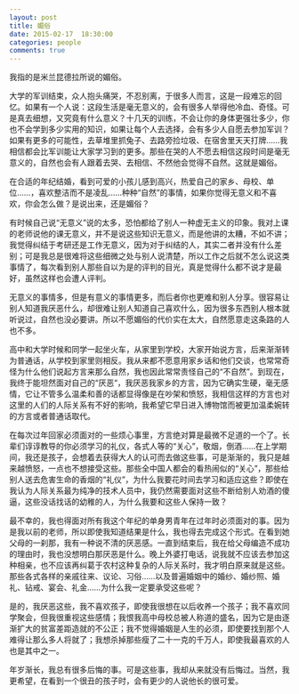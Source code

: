 ```yaml
---
layout: post
title: 媚俗
date: 2015-02-17  18:30:00
categories: people
comments: true
---
```

我指的是米兰昆德拉所说的媚俗。

大学的军训结束，众人抱头痛哭，不忍别离，于很多人而言，这是一段难忘的回忆。如果有一个人说：这段生活是毫无意义的，会有很多人举得他冷血、奇怪。可是真去细想，又究竟有什么意义？十几天的训练，不会让你的身体更强壮多少，你也不会学到多少实用的知识，如果让每个人去选择，会有多少人自愿去参加军训？如果有更多的可能性，去草堆里抓兔子、去路旁捡垃圾、在宿舍里天天打牌……我相信都会比军训能让大家学习到的更多。那些在哭的人不愿去相信这段时间是毫无意义的，自然也会有人跟着去哭、去相信、不然他会觉得不自然。这就是媚俗。

<!--more-->
在合适的年纪结婚，看到可爱的小孩儿感到高兴，热爱自己的家乡、母校、单位……，喜欢整洁而不是凌乱……种种“自然”的事情，如果你觉得无意义和不喜欢，你会怎么做？是说出来，还是媚俗？

有时候自己说“无意义”说的太多，恐怕都给了别人一种虚无主义的印象。我对上课的老师说他的课无意义，并不是说这些知识无意义，而是他讲的太糟，不如不讲；我觉得纠结于考研还是工作无意义，因为对于纠结的人，其实二者并没有什么差别；可是我总是很难将这些细微之处与别人说清楚，所以工作之后就不怎么说这类事情了，每次看到别人那些自以为是的评判的目光，真是觉得什么都不说才是最好，虽然这样也会遭人评判。

无意义的事情多，但是有意义的事情更多，而后者你也更难和别人分享。很容易让别人知道我厌恶什么，却很难让别人知道自己喜欢什么，因为很多东西别人根本就听说过，自然也没必要讲。所以不愿媚俗的代价实在太大，自然愿意走这条路的人也不多。


高中和大学时候和同学一起坐火车，从家里到学校，大家开始说方言，后来渐渐转为普通话，从学校到家里则相反。我从来都不愿意用家乡话和他们交谈，也常常奇怪为什么他们说起方言来那么自然，我也因此常常责怪自己的“不自然”。到现在，我终于能坦然面对自己的“厌恶“，我厌恶我家乡的方言，因为它确实生硬，毫无感情，它让不管多么温柔和善的话都显得像是在吵架和愤怒，我相信这样的方言也对这里的人们的人际关系有不好的影响，我希望它早日进入博物馆而被更加温柔婉转的方言或者普通话取代。

在每次过年回家必须面对的一些烦心事里，方言绝对算是最微不足道的一个了。长辈们谆谆教导的你必须学习的礼仪，各式人等的“关心”，敬烟，倒酒……在上学期间，我还是孩子，会想着去获得大人的认可而去做这些事，可是渐渐的，我只是越来越愤怒，一点也不想接受这些。那些全中国人都会的看热闹似的“关心”，那些给别人送去危害生命的香烟的“礼仪”，为什么我要花时间去学习和适应这些？即使在我认为人际关系最为纯净的技术人员中，我仍然需要面对这些不断给别人劝酒的傻逼，这些没话找话的幼稚的人，为什么我要和这些人保持一致？


最不幸的，我也得面对所有我这个年纪的单身男青年在过年时必须面对的事。因为是我以前的老师，所以即使我知道结果是什么，我也得去完成这个形式。在看到她父母的一刹那，我有一种说不清的厌恶感。一直到结束后，我在给父母编造不成功的理由时，我也没想明白那厌恶是什么。晚上外婆打电话，说我就不应该去参加这种相亲，也不应该再纠葛于农村这种复杂的人际关系时，我才明白原来就是这些。那些各式各样的亲戚往来、议论、习俗……以及普遍婚姻中的婚纱、婚纱照、婚礼、钻戒、宴会、礼金……为什么我一定要承受这些呢？

是的，我厌恶这些，我不喜欢孩子，即使我很想在以后收养一个孩子；我不喜欢同学聚会，但我很重视这些感情；我恨我高中母校总被人称道的盛名，因为它是由逐渐扩大的贫富差距造就的不公正；我不觉得婚姻是人生的必须，即使要找到那个人难得让那么多人将就了；我想杀掉那些瘦了二十一克的千万人，即使我最喜欢的人也是其中之一。

年岁渐长，我总有很多后悔的事。可是这些事，我却从来就没有后悔过。当然，我更希望，在看到一个很丑的孩子时，会有更少的人说他长的很可爱。





















